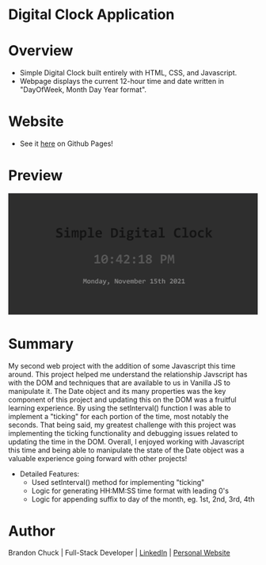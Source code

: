 # Digital Clock Application

# Overview
- Simple Digital Clock built entirely with HTML, CSS, and Javascript.
- Webpage displays the current 12-hour time and date written in "DayOfWeek, Month Day Year format".

# Website
- See it [here](https://brandonchuck.github.io/Digital-Clock/) on Github Pages!

# Preview

![Website Preview](digital-clock-preview.png)

# Summary
My second web project with the addition of some Javascript this time around. This project helped me understand the relationship Javscript has with the DOM and techniques that are available to us in Vanilla JS to manipulate it. The Date object and its many properties was the key component of this project and updating this on the DOM was a fruitful learning experience. By using the setInterval() function I was able to implement a "ticking" for each portion of the time, most notably the seconds. That being said, my greatest challenge with this project was implementing the ticking functionality and debugging issues related to updating the time in the DOM. Overall, I enjoyed working with Javascript this time and being able to manipulate the state of the Date object was a valuable experience going forward with other projects!

- Detailed Features:
  - Used setInterval() method for implementing "ticking"
  - Logic for generating HH:MM:SS time format with leading 0's
  - Logic for appending suffix to day of the month, eg. 1st, 2nd, 3rd, 4th

# Author
Brandon Chuck | Full-Stack Developer | [LinkedIn](https://www.linkedin.com/in/brandonchuck/) | [Personal Website](https://www.brandonchuck-dev.com)
